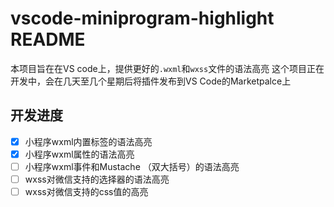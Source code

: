 # vscode-miniprogram-highlight README
本项目旨在在VS code上，提供更好的`.wxml`和`wxss`文件的语法高亮
这个项目正在开发中，会在几天至几个星期后将插件发布到VS Code的Marketpalce上
## 开发进度
- [x] 小程序wxml内置标签的语法高亮
- [x] 小程序wxml属性的语法高亮
- [ ] 小程序wxml事件和Mustache （双大括号）的语法高亮
- [ ] wxss对微信支持的选择器的语法高亮
- [ ] wxss对微信支持的css值的高亮